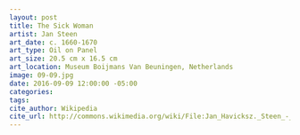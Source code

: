 ```yaml
---
layout: post
title: The Sick Woman
artist: Jan Steen
art_date: c. 1660-1670
art_type: Oil on Panel
art_size: 20.5 cm x 16.5 cm
art_location: Museum Boijmans Van Beuningen, Netherlands
image: 09-09.jpg
date: 2016-09-09 12:00:00 -05:00
categories:
tags:
cite_author: Wikipedia
cite_url: http://commons.wikimedia.org/wiki/File:Jan_Havicksz._Steen_-_The_Sick_Woman_-_Google_Art_Project.jpg
---
```





